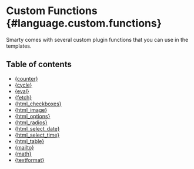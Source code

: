 Custom Functions {#language.custom.functions}
================

Smarty comes with several custom plugin functions that you can use in
the templates.

## Table of contents
- [{counter}](language-custom-functions/language-function-counter.md)
- [{cycle}](language-custom-functions/language-function-cycle.md)
- [{eval}](language-custom-functions/language-function-eval.md)
- [{fetch}](language-custom-functions/language-function-fetch.md)
- [{html_checkboxes}](language-custom-functions/language-function-html-checkboxes.md)
- [{html_image}](language-custom-functions/language-function-html-image.md)
- [{html_options}](language-custom-functions/language-function-html-options.md)
- [{html_radios}](language-custom-functions/language-function-html-radios.md)
- [{html_select_date}](language-custom-functions/language-function-html-select-date.md)
- [{html_select_time}](language-custom-functions/language-function-html-select-time.md)
- [{html_table}](language-custom-functions/language-function-html-table.md)
- [{mailto}](language-custom-functions/language-function-mailto.md)
- [{math}](language-custom-functions/language-function-math.md)
- [{textformat}](language-custom-functions/language-function-textformat.md)
